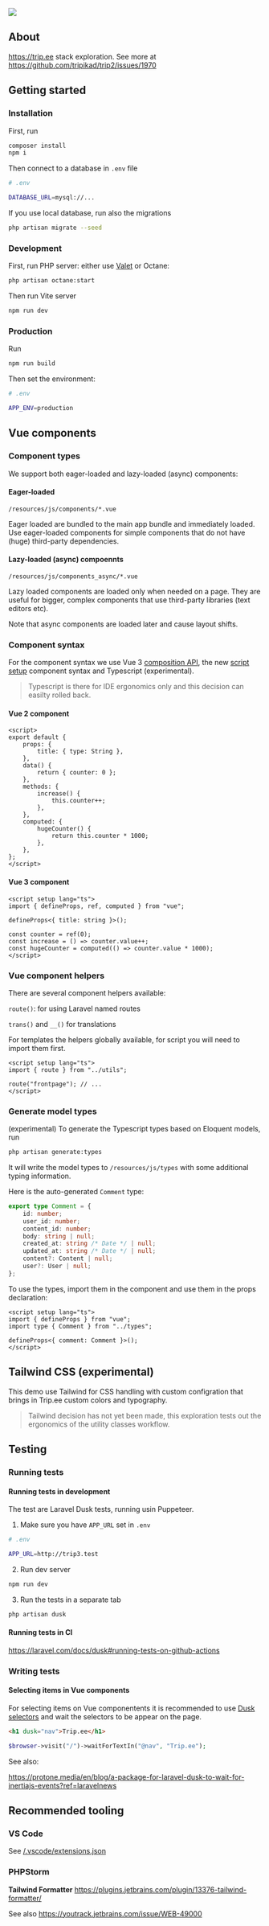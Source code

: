 ![](./screenshot.png)

## About

https://trip.ee stack exploration. See more at https://github.com/tripikad/trip2/issues/1970

## Getting started

### Installation

First, run

```sh
composer install
npm i
```

Then connect to a database in `.env` file

```sh
# .env

DATABASE_URL=mysql://...
```

If you use local database, run also the migrations

```sh
php artisan migrate --seed
```

### Development

First, run PHP server: either use [Valet](https://laravel.com/docs/8.x/valet) or Octane:

```sh
php artisan octane:start
```

Then run Vite server

```sh
npm run dev
```

### Production

Run

```sh
npm run build
```

Then set the environment:

```sh
# .env

APP_ENV=production
```

## Vue components

### Component types

We support both eager-loaded and lazy-loaded (async) components:

#### Eager-loaded

```
/resources/js/components/*.vue
```

Eager loaded are bundled to the main app bundle and immediately loaded. Use eager-loaded components for simple components that do not have (huge) third-party dependencies.

#### Lazy-loaded (async) compoennts

```
/resources/js/components_async/*.vue
```

Lazy loaded components are loaded only when needed on a page. They are useful for bigger, complex components that use third-party libraries (text editors etc).

Note that async components are loaded later and cause layout shifts.

### Component syntax

For the component syntax we use Vue 3 [composition API](https://v3.vuejs.org/guide/composition-api-introduction.html), the new [script setup](https://github.com/vuejs/rfcs/blob/script-setup-2/active-rfcs/0000-script-setup.md) component syntax and Typescript (experimental).

> Typescript is there for IDE ergonomics only and this decision can easilty rolled back.

#### Vue 2 component

```vue
<script>
export default {
    props: {
        title: { type: String },
    },
    data() {
        return { counter: 0 };
    },
    methods: {
        increase() {
            this.counter++;
        },
    },
    computed: {
        hugeCounter() {
            return this.counter * 1000;
        },
    },
};
</script>
```

#### Vue 3 component

```vue
<script setup lang="ts">
import { defineProps, ref, computed } from "vue";

defineProps<{ title: string }>();

const counter = ref(0);
const increase = () => counter.value++;
const hugeCounter = computed(() => counter.value * 1000);
</script>
```

### Vue component helpers

There are several component helpers available:

`route()`: for using Laravel named routes

`trans()` and `__()` for translations

For templates the helpers globally available, for script you will need to import them first.

```vue
<script setup lang="ts">
import { route } from "../utils";

route("frontpage"); // ...
</script>
```

### Generate model types

(experimental) To generate the Typescript types based on Eloquent models, run

```sh
php artisan generate:types
```

It will write the model types to `/resources/js/types` with some additional typing information.

Here is the auto-generated `Comment` type:

```ts
export type Comment = {
    id: number;
    user_id: number;
    content_id: number;
    body: string | null;
    created_at: string /* Date */ | null;
    updated_at: string /* Date */ | null;
    content?: Content | null;
    user?: User | null;
};
```

To use the types, import them in the component and use them in the props declaration:

```vue
<script setup lang="ts">
import { defineProps } from "vue";
import type { Comment } from "../types";

defineProps<{ comment: Comment }>();
</script>
```

## Tailwind CSS (experimental)

This demo use Tailwind for CSS handling with custom configration that brings in Trip.ee custom colors and typography.

> Tailwind decision has not yet been made, this exploration tests out the ergonomics of the utility classes workflow.

## Testing

### Running tests

#### Running tests in development

The test are Laravel Dusk tests, running usin Puppeteer.

1. Make sure you have `APP_URL` set in `.env`

```sh
# .env

APP_URL=http://trip3.test
```

2. Run dev server

```sh
npm run dev
```

3. Run the tests in a separate tab

```sh
php artisan dusk
```

#### Running tests in CI

https://laravel.com/docs/dusk#running-tests-on-github-actions

### Writing tests

#### Selecting items in Vue components

For selecting items on Vue componentents it is recommended to use [Dusk selectors](https://laravel.com/docs/dusk#dusk-selectors) and wait the selectors to be appear on the page.

```html
<h1 dusk="nav">Trip.ee</h1>
```

```php
$browser->visit("/")->waitForTextIn("@nav", "Trip.ee");
```

See also:

https://protone.media/en/blog/a-package-for-laravel-dusk-to-wait-for-inertiajs-events?ref=laravelnews

## Recommended tooling

### VS Code

See [/.vscode/extensions.json](/.vscode/extensions.json)

### PHPStorm

**Tailwind Formatter** https://plugins.jetbrains.com/plugin/13376-tailwind-formatter/

See also https://youtrack.jetbrains.com/issue/WEB-49000
